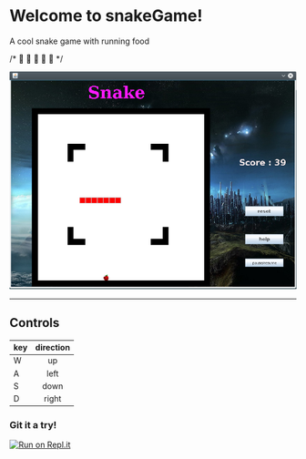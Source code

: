 Welcome to snakeGame!
===================
A cool snake game with running food

/* 🐍 🐍 🐍 🐍 🐍 */

![alt text](https://github.com/srbcheema1/snakeGame/raw/master/src/images/picture1.png)

----------

## Controls
 
| key        | direction           |  
| ------------- |:-------------:|  
| W     | up| 
| A     | left      | 
| S | down    |   
| D | right |   
 

### Git it a try! 
[![Run on Repl.it](https://repl.it/badge/github/ZuhairHossain/snakeGame-1)](https://repl.it/github/ZuhairHossain/snakeGame-1)